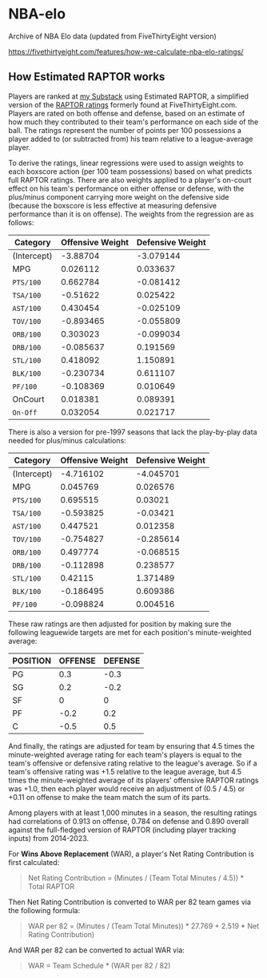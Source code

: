 # NBA-elo
Archive of NBA Elo data (updated from FiveThirtyEight version)

https://fivethirtyeight.com/features/how-we-calculate-nba-elo-ratings/

## How Estimated RAPTOR works

Players are ranked at [my Substack](https://neilpaine.substack.com/p/nba-estimated-raptor-player-ratings) using Estimated RAPTOR, a simplified version of the [RAPTOR ratings](https://projects.fivethirtyeight.com/nba-player-ratings/) formerly found at FiveThirtyEight.com. Players are rated on both offense and defense, based on an estimate of how much they contributed to their team's performance on each side of the ball. The ratings represent the number of points per 100 possessions a player added to (or subtracted from) his team relative to a league-average player.

To derive the ratings, linear regressions were used to assign weights to each boxscore action (per 100 team possessions) based on what predicts full RAPTOR ratings. There are also weights applied to a player's on-court effect on his team's performance on either offense or defense, with the plus/minus component carrying more weight on the defensive side (because the boxscore is less effective at measuring defensive performance than it is on offense). The weights from the regression are as follows:

|  Category   | Offensive Weight | Defensive Weight |
|-------------|------------------|------------------|
| (Intercept) |         -3.88704 |        -3.079144 |
| MPG         |         0.026112 |         0.033637 |
| `PTS/100`   |         0.662784 |        -0.081412 |
| `TSA/100`   |         -0.51622 |         0.025422 |
| `AST/100`   |         0.430454 |        -0.025109 |
| `TOV/100`   |        -0.893465 |        -0.055809 |
| `ORB/100`   |         0.303023 |        -0.099034 |
| `DRB/100`   |        -0.085637 |         0.191569 |
| `STL/100`   |         0.418092 |         1.150891 |
| `BLK/100`   |        -0.230734 |         0.611107 |
| `PF/100`    |        -0.108369 |         0.010649 |
| OnCourt     |         0.018381 |         0.089391 |
| `On-Off`    |         0.032054 |         0.021717 |

There is also a version for pre-1997 seasons that lack the play-by-play data needed for plus/minus calculations:

|  Category   | Offensive Weight | Defensive Weight |
|-------------|------------------|------------------|
| (Intercept) |        -4.716102 |        -4.045701 |
| MPG         |         0.045769 |         0.026576 |
| `PTS/100`   |         0.695515 |          0.03021 |
| `TSA/100`   |        -0.593825 |         -0.03421 |
| `AST/100`   |         0.447521 |         0.012358 |
| `TOV/100`   |        -0.754827 |        -0.285614 |
| `ORB/100`   |         0.497774 |        -0.068515 |
| `DRB/100`   |        -0.112898 |         0.238577 |
| `STL/100`   |          0.42115 |         1.371489 |
| `BLK/100`   |        -0.186495 |         0.609386 |
| `PF/100`    |        -0.098824 |         0.004516 |

These raw ratings are then adjusted for position by making sure the following leaguewide targets are met for each position's minute-weighted average:

| POSITION | OFFENSE | DEFENSE |
|----------|---------|---------|
| PG       |     0.3 |    -0.3 |
| SG       |     0.2 |    -0.2 |
| SF       |       0 |       0 |
| PF       |    -0.2 |     0.2 |
| C        |    -0.5 |     0.5 |

And finally, the ratings are adjusted for team by ensuring that 4.5 times the minute-weighted average rating for each team's players is equal to the team's offensive or defensive rating relative to the league's average. So if a team's offensive rating was +1.5 relative to the league average, but 4.5 times the minute-weighted average of its players' offensive RAPTOR ratings was +1.0, then each player would receive an adjustment of (0.5 / 4.5) or +0.11 on offense to make the team match the sum of its parts.

Among players with at least 1,000 minutes in a season, the resulting ratings had correlations of 0.913 on offense, 0.784 on defense and 0.890 overall against the full-fledged version of RAPTOR (including player tracking inputs) from 2014-2023.

For **Wins Above Replacement** (WAR), a player's Net Rating Contribution is first calculated:

> Net Rating Contribution = (Minutes / (Team Total Minutes / 4.5)) * Total RAPTOR

Then Net Rating Contribution is converted to WAR per 82 team games via the following formula:

> WAR per 82 = (Minutes / (Team Total Minutes)) * 27.769 + 2.519 * Net Rating Contribution)

And WAR per 82 can be converted to actual WAR via:

> WAR = Team Schedule * (WAR per 82 / 82)
